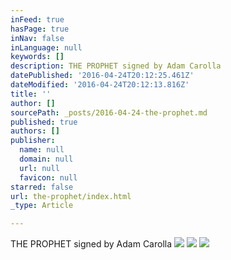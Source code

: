 ```yaml
---
inFeed: true
hasPage: true
inNav: false
inLanguage: null
keywords: []
description: THE PROPHET signed by Adam Carolla
datePublished: '2016-04-24T20:12:25.461Z'
dateModified: '2016-04-24T20:12:13.816Z'
title: ''
author: []
sourcePath: _posts/2016-04-24-the-prophet.md
published: true
authors: []
publisher:
  name: null
  domain: null
  url: null
  favicon: null
starred: false
url: the-prophet/index.html
_type: Article

---
```

THE PROPHET signed by Adam Carolla
![](https://the-grid-user-content.s3-us-west-2.amazonaws.com/066f1069-84bb-4261-bd49-6a02be85d6d4.jpg)
![](https://the-grid-user-content.s3-us-west-2.amazonaws.com/6ac34bec-b1d0-463b-9672-643490309761.jpg)
![](https://the-grid-user-content.s3-us-west-2.amazonaws.com/8f431514-dca6-4449-b8d6-cc9f5dc6f6c5.jpg)